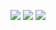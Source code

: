 
![](https://github.com/semnan-university-ai/machine-learning-class/blob/main/excersiecs/mja-dev/8/1.jpg)
![](https://github.com/semnan-university-ai/machine-learning-class/blob/main/excersiecs/mja-dev/8/2.jpg)
![](https://github.com/semnan-university-ai/machine-learning-class/blob/main/excersiecs/mja-dev/8/3.jpg)
